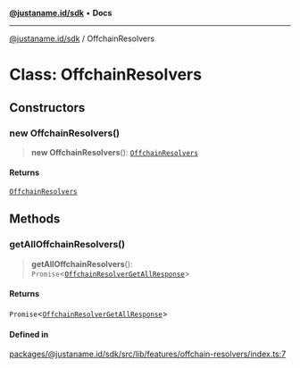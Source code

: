 [**@justaname.id/sdk**](../README.md) • **Docs**

***

[@justaname.id/sdk](../globals.md) / OffchainResolvers

# Class: OffchainResolvers

## Constructors

### new OffchainResolvers()

> **new OffchainResolvers**(): [`OffchainResolvers`](OffchainResolvers.md)

#### Returns

[`OffchainResolvers`](OffchainResolvers.md)

## Methods

### getAllOffchainResolvers()

> **getAllOffchainResolvers**(): `Promise`\<[`OffchainResolverGetAllResponse`](../interfaces/OffchainResolverGetAllResponse.md)\>

#### Returns

`Promise`\<[`OffchainResolverGetAllResponse`](../interfaces/OffchainResolverGetAllResponse.md)\>

#### Defined in

[packages/@justaname.id/sdk/src/lib/features/offchain-resolvers/index.ts:7](https://github.com/JustaName-id/JustaName-sdk/blob/577c5c787ef18bf8ddf8b997f021738a0e8ca336/packages/@justaname.id/sdk/src/lib/features/offchain-resolvers/index.ts#L7)
